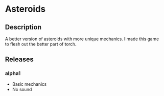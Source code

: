 # Asteroids

## Description

A better version of asteroids with more unique mechanics. I made this game to flesh out
the better part of torch.

## Releases

### alpha1

* Basic mechanics
* No sound
